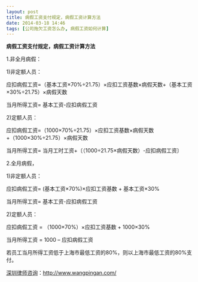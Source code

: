 ```yaml
---
layout: post
title: 病假工资支付规定，病假工资计算方法
date: 2014-03-18 14:46
tags: [公司拖欠工资怎么办, 病假工资如何计算]
---
```

<strong>病假工资支付规定，病假工资计算方法</strong>

1.非全月病假：

1)非定额人员：

应扣病假工资=（基本工资×70%÷21.75）×应扣工资基数×病假天数+（基本工资×30%÷21.75）×病假天数

当月所得工资= 基本工资-应扣病假工资

2)定额人员：

应扣病假工资=（1000×70%÷21.75）×应扣工资基数×病假天数+（1000×30%÷21.75）×病假天数

当月所得工资= 当月工时工资+〔（1000÷21.75×病假天数）-应扣病假工资〕

2.全月病假，

1)非定额人员：

应扣病假工资= (基本工资×70%)×应扣工资基数 + 基本工资×30%

当月所得工资= 基本工资-应扣病假工资

2)定额人员：

应扣病假工资 =  （1000×70%）×应扣工资基数 + 1000×30%

当月所得工资 =   1000 – 应扣病假工资

若员工当月所得工资低于上海市最低工资的80%，则以上海市最低工资的80%支付。

<a href="http://www.wangpingan.com/">深圳律师咨询</a>：<a href="http://www.wangpingan.com/">http://www.wangpingan.com/</a>

